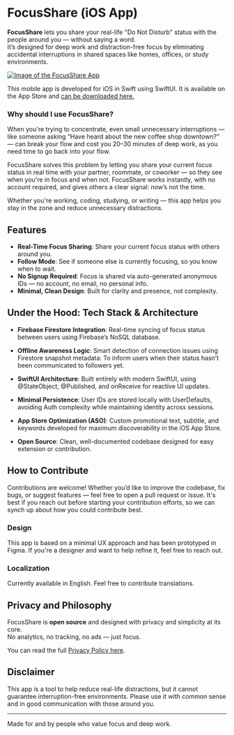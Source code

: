 
# FocusShare (iOS App)

**FocusShare** lets you share your real-life "Do Not Disturb" status with the people around you — without saying a word.  
It’s designed for deep work and distraction-free focus by eliminating accidental interruptions in shared spaces like homes, offices, or study environments.

<a href="https://focusshare.carrd.co/"  target="_blank">
<img src="https://github.com/jonasclick/hosting-images/blob/main/Header%20for%20GitHub.png"  alt="Image of the FocusShare App"  style="max-width: 100%; height: auto;">
</a>

This mobile app is developed for iOS in Swift using SwiftUI. It is available on the App Store and [can be downloaded here.](https://apps.apple.com/ch/app/focusshare/idYOUR_APP_ID)

### Why should I use FocusShare?

When you're trying to concentrate, even small unnecessary interruptions — like someone asking “Have heard about the new coffee shop downtown?” — can break your flow and cost you 20–30 minutes of deep work, as you need time to go back into your flow.

FocusShare solves this problem by letting you share your current focus status in real time with your partner, roommate, or coworker — so they see when you're in focus and when not.
FocusShare works instantly, with no account required, and gives others a clear signal: now’s not the time.

Whether you're working, coding, studying, or writing — this app helps you stay in the zone and reduce unnecessary distractions.



## Features

- **Real-Time Focus Sharing**: Share your current focus status with others around you.
- **Follow Mode**: See if someone else is currently focusing, so you know when to wait.
- **No Signup Required**: Focus is shared via auto-generated anonymous IDs — no account, no email, no personal info.
- **Minimal, Clean Design**: Built for clarity and presence, not complexity.




## Under the Hood: Tech Stack & Architecture

-   **Firebase Firestore Integration**: Real-time syncing of focus status between users using Firebase’s NoSQL database.
    
-   **Offline Awareness Logic**: Smart detection of connection issues using Firestore snapshot metadata: To inform users when their status hasn’t been communicated to followers yet.
    
-   **SwiftUI Architecture**: Built entirely with modern SwiftUI, using @StateObject, @Published, and onReceive for reactive UI updates.
    
-   **Minimal Persistence**: User IDs are stored locally with UserDefaults, avoiding Auth complexity while maintaining identity across sessions.
    
-   **App Store Optimization (ASO)**: Custom promotional text, subtitle, and keywords developed for maximum discoverability in the iOS App Store.
    
-   **Open Source**: Clean, well-documented codebase designed for easy extension or contribution.



## How to Contribute

Contributions are welcome! Whether you’d like to improve the codebase, fix bugs, or suggest features — feel free to open a pull request or issue. It's best if you reach out before starting your contribution efforts, so we can synch up about how you could contribute best.


### Design

This app is based on a minimal UX approach and has been prototyped in Figma. If you're a designer and want to help refine it, feel free to reach out.



### Localization

Currently available in English. Feel free to contribute translations.


## Privacy and Philosophy

FocusShare is **open source** and designed with privacy and simplicity at its core.  
No analytics, no tracking, no ads — just focus.

You can read the full [Privacy Policy here](https://focusshare.carrd.co/).


## Disclaimer

This app is a tool to help reduce real-life distractions, but it cannot guarantee interruption-free environments. Please use it with common sense and in good communication with those around you.

---

Made for and by people who value focus and deep work.
